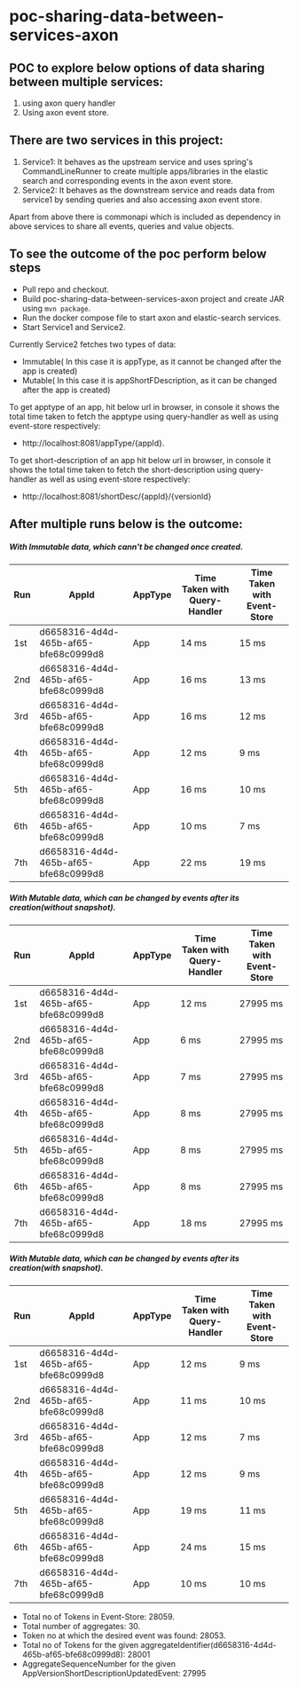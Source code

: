 # poc-sharing-data-between-services-axon

## POC to explore below options of data sharing between multiple services:
1. using axon query handler
2. Using axon event store.

## There are two services in this project:
1. Service1: It behaves as the upstream service and uses spring's CommandLineRunner to create multiple apps/libraries in the elastic 
             search and corresponding events in the axon event store.
2. Service2: It behaves as the downstream service and reads data from service1 by sending queries and also accessing axon event store.

Apart from above there is commonapi which is included as dependency in above services to share all events, queries and value objects.

## To see the outcome of the poc perform below steps
  - Pull repo and checkout.
  - Build poc-sharing-data-between-services-axon project and create JAR using `mvn package`.
  - Run the docker compose file to start axon and elastic-search services.
  - Start Service1 and Service2.

Currently Service2 fetches two types of data:
  - Immutable( In this case it is appType, as it cannot be changed after the app is created)
  - Mutable( In this case it is appShortFDescription, as it can be changed after the app is created)
  
 To get apptype of an app, hit below url in browser, in console it shows the total time taken to fetch the apptype using query-handler
 as well as using event-store respectively:
  - http://localhost:8081/appType/{appId}.
 
 To get short-description of an app hit below url in browser, in console it shows the total time taken to fetch the short-description
 using query-handler as well as using event-store respectively:
  - http://localhost:8081/shortDesc/{appId}/{versionId}
  
## After multiple runs below is the outcome:
##### With Immutable data, which cann't be changed once created.
| Run | AppId | AppType | Time Taken with Query-Handler | Time Taken with Event-Store |
|-----|-------|---------|-------------------------------|-----------------------------|
|1st|d6658316-4d4d-465b-af65-bfe68c0999d8|App|14 ms|15 ms
|2nd|d6658316-4d4d-465b-af65-bfe68c0999d8|App|16 ms|13 ms
|3rd|d6658316-4d4d-465b-af65-bfe68c0999d8|App|16 ms|12 ms
|4th|d6658316-4d4d-465b-af65-bfe68c0999d8|App|12 ms|9 ms
|5th|d6658316-4d4d-465b-af65-bfe68c0999d8|App|16 ms|10 ms
|6th|d6658316-4d4d-465b-af65-bfe68c0999d8|App|10 ms|7 ms
|7th|d6658316-4d4d-465b-af65-bfe68c0999d8|App|22 ms|19 ms

##### With Mutable data, which can be changed by events after its creation(without snapshot).
| Run | AppId | AppType | Time Taken with Query-Handler | Time Taken with Event-Store |
|-----|-------|---------|-------------------------------|-----------------------------|
|1st|d6658316-4d4d-465b-af65-bfe68c0999d8|App|12 ms|27995 ms
|2nd|d6658316-4d4d-465b-af65-bfe68c0999d8|App|6 ms|27995 ms
|3rd|d6658316-4d4d-465b-af65-bfe68c0999d8|App|7 ms|27995 ms
|4th|d6658316-4d4d-465b-af65-bfe68c0999d8|App|8 ms|27995 ms
|5th|d6658316-4d4d-465b-af65-bfe68c0999d8|App|8 ms|27995 ms
|6th|d6658316-4d4d-465b-af65-bfe68c0999d8|App|8 ms|27995 ms
|7th|d6658316-4d4d-465b-af65-bfe68c0999d8|App|18 ms|27995 ms

##### With Mutable data, which can be changed by events after its creation(with snapshot).
| Run | AppId | AppType | Time Taken with Query-Handler | Time Taken with Event-Store |
|-----|-------|---------|-------------------------------|-----------------------------|
|1st|d6658316-4d4d-465b-af65-bfe68c0999d8|App|12 ms|9 ms
|2nd|d6658316-4d4d-465b-af65-bfe68c0999d8|App|11 ms|10 ms
|3rd|d6658316-4d4d-465b-af65-bfe68c0999d8|App|12 ms|7 ms
|4th|d6658316-4d4d-465b-af65-bfe68c0999d8|App|12 ms|9 ms
|5th|d6658316-4d4d-465b-af65-bfe68c0999d8|App|19 ms|11 ms
|6th|d6658316-4d4d-465b-af65-bfe68c0999d8|App|24 ms|15 ms
|7th|d6658316-4d4d-465b-af65-bfe68c0999d8|App|10 ms|10 ms

- Total no of Tokens in Event-Store: 28059.
- Total number of aggregates: 30.
- Token no at which the desired event was found: 28053.
- Total no of Tokens for the given aggregateIdentifier(d6658316-4d4d-465b-af65-bfe68c0999d8): 28001
- AggregateSequenceNumber for the given AppVersionShortDescriptionUpdatedEvent: 27995